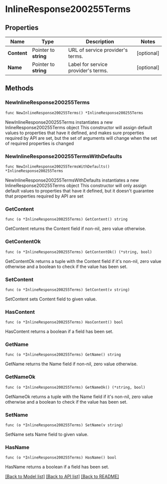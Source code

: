 # InlineResponse200255Terms

## Properties

Name | Type | Description | Notes
------------ | ------------- | ------------- | -------------
**Content** | Pointer to **string** | URL of service provider&#39;s terms. | [optional] 
**Name** | Pointer to **string** | Label for service provider&#39;s terms. | [optional] 

## Methods

### NewInlineResponse200255Terms

`func NewInlineResponse200255Terms() *InlineResponse200255Terms`

NewInlineResponse200255Terms instantiates a new InlineResponse200255Terms object
This constructor will assign default values to properties that have it defined,
and makes sure properties required by API are set, but the set of arguments
will change when the set of required properties is changed

### NewInlineResponse200255TermsWithDefaults

`func NewInlineResponse200255TermsWithDefaults() *InlineResponse200255Terms`

NewInlineResponse200255TermsWithDefaults instantiates a new InlineResponse200255Terms object
This constructor will only assign default values to properties that have it defined,
but it doesn't guarantee that properties required by API are set

### GetContent

`func (o *InlineResponse200255Terms) GetContent() string`

GetContent returns the Content field if non-nil, zero value otherwise.

### GetContentOk

`func (o *InlineResponse200255Terms) GetContentOk() (*string, bool)`

GetContentOk returns a tuple with the Content field if it's non-nil, zero value otherwise
and a boolean to check if the value has been set.

### SetContent

`func (o *InlineResponse200255Terms) SetContent(v string)`

SetContent sets Content field to given value.

### HasContent

`func (o *InlineResponse200255Terms) HasContent() bool`

HasContent returns a boolean if a field has been set.

### GetName

`func (o *InlineResponse200255Terms) GetName() string`

GetName returns the Name field if non-nil, zero value otherwise.

### GetNameOk

`func (o *InlineResponse200255Terms) GetNameOk() (*string, bool)`

GetNameOk returns a tuple with the Name field if it's non-nil, zero value otherwise
and a boolean to check if the value has been set.

### SetName

`func (o *InlineResponse200255Terms) SetName(v string)`

SetName sets Name field to given value.

### HasName

`func (o *InlineResponse200255Terms) HasName() bool`

HasName returns a boolean if a field has been set.


[[Back to Model list]](../README.md#documentation-for-models) [[Back to API list]](../README.md#documentation-for-api-endpoints) [[Back to README]](../README.md)


